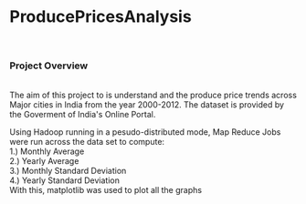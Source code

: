 # ProducePricesAnalysis

<br>
<h3> Project Overview</h3>
<br>
The aim of this project to is understand and the produce price trends across Major cities in India from the year 2000-2012. The dataset is provided by the Goverment of India's Online Portal.

Using Hadoop running in a pesudo-distributed mode, Map Reduce Jobs were run across the data set to compute:
<br>
1.) Monthly Average
<br>
2.) Yearly Average
<br>
3.) Monthly Standard Deviation
<br>
4.) Yearly Standard Deviation
<br>
With this, matplotlib was used to plot all the graphs
